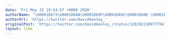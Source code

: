 ```yaml
---
date: 'Fri May 22 19:54:57 +0000 2020'
authorName: "\U0001D673\U0001D68A\U0001D69F\U0001D692\U0001D68D \U0001D67A\U0001D68E\U0001D68E\U0001D695\U0001D68E\U0001D6A2"
authorUrl: 'https://twitter.com/davidkeeley_'
originalPost: 'https://twitter.com/davidkeeley_/status/1263921309777563648'
layout: like
---
```


